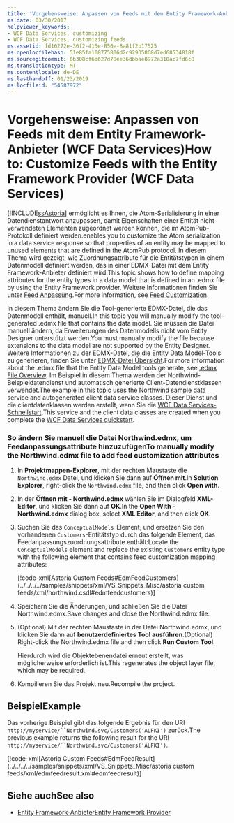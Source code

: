 ```yaml
---
title: 'Vorgehensweise: Anpassen von Feeds mit dem Entity Framework-Anbieter (WCF Data Services)'
ms.date: 03/30/2017
helpviewer_keywords:
- WCF Data Services, customizing
- WCF Data Services, customizing feeds
ms.assetid: fd16272e-36f2-415e-850e-8a81f2b17525
ms.openlocfilehash: 51e85fa108775806d2c92935868d7ed68534818f
ms.sourcegitcommit: 6b308cf6d627d78ee36dbbae8972a310ac7fd6c8
ms.translationtype: MT
ms.contentlocale: de-DE
ms.lasthandoff: 01/23/2019
ms.locfileid: "54587972"
---
```

# <a name="how-to-customize-feeds-with-the-entity-framework-provider-wcf-data-services"></a><span data-ttu-id="4c767-102">Vorgehensweise: Anpassen von Feeds mit dem Entity Framework-Anbieter (WCF Data Services)</span><span class="sxs-lookup"><span data-stu-id="4c767-102">How to: Customize Feeds with the Entity Framework Provider (WCF Data Services)</span></span>
[!INCLUDE[ssAstoria](../../../../includes/ssastoria-md.md)] <span data-ttu-id="4c767-103">ermöglicht es Ihnen, die Atom-Serialisierung in einer Datendienstantwort anzupassen, damit Eigenschaften einer Entität nicht verwendeten Elementen zugeordnet werden können, die im AtomPub-Protokoll definiert werden.</span><span class="sxs-lookup"><span data-stu-id="4c767-103">enables you to customize the Atom serialization in a data service response so that properties of an entity may be mapped to unused elements that are defined in the AtomPub protocol.</span></span> <span data-ttu-id="4c767-104">In diesem Thema wird gezeigt, wie Zuordnungsattribute für die Entitätstypen in einem Datenmodell definiert werden, das in einer EDMX-Datei mit dem Entity Framework-Anbieter definiert wird.</span><span class="sxs-lookup"><span data-stu-id="4c767-104">This topic shows how to define mapping attributes for the entity types in a data model that is defined in an .edmx file by using the Entity Framework provider.</span></span> <span data-ttu-id="4c767-105">Weitere Informationen finden Sie unter [Feed Anpassung](../../../../docs/framework/data/wcf/feed-customization-wcf-data-services.md).</span><span class="sxs-lookup"><span data-stu-id="4c767-105">For more information, see [Feed Customization](../../../../docs/framework/data/wcf/feed-customization-wcf-data-services.md).</span></span>  
  
 <span data-ttu-id="4c767-106">In diesem Thema ändern Sie die Tool-generierte EDMX-Datei, die das Datenmodell enthält, manuell.</span><span class="sxs-lookup"><span data-stu-id="4c767-106">In this topic you will manually modify the tool-generated .edmx file that contains the data model.</span></span> <span data-ttu-id="4c767-107">Sie müssen die Datei manuell ändern, da Erweiterungen des Datenmodells nicht vom Entity Designer unterstützt werden.</span><span class="sxs-lookup"><span data-stu-id="4c767-107">You must manually modify the file because extensions to the data model are not supported by the Entity Designer.</span></span> <span data-ttu-id="4c767-108">Weitere Informationen zu der EDMX-Datei, die die Entity Data Model-Tools zu generieren, finden Sie unter [EDMX-Datei Übersicht](https://msdn.microsoft.com/library/f4c8e7ce-1db6-417e-9759-15f8b55155d4).</span><span class="sxs-lookup"><span data-stu-id="4c767-108">For more information about the .edmx file that the Entity Data Model tools generate, see [.edmx File Overview](https://msdn.microsoft.com/library/f4c8e7ce-1db6-417e-9759-15f8b55155d4).</span></span> <span data-ttu-id="4c767-109">Im Beispiel in diesem Thema werden der Northwind-Beispieldatendienst und automatisch generierte Client-Datendienstklassen verwendet.</span><span class="sxs-lookup"><span data-stu-id="4c767-109">The example in this topic uses the Northwind sample data service and autogenerated client data service classes.</span></span> <span data-ttu-id="4c767-110">Dieser Dienst und die clientdatenklassen werden erstellt, wenn Sie die [WCF Data Services-Schnellstart](../../../../docs/framework/data/wcf/quickstart-wcf-data-services.md).</span><span class="sxs-lookup"><span data-stu-id="4c767-110">This service and the client data classes are created when you complete the [WCF Data Services quickstart](../../../../docs/framework/data/wcf/quickstart-wcf-data-services.md).</span></span>  
  
### <a name="to-manually-modify-the-northwindedmx-file-to-add-feed-customization-attributes"></a><span data-ttu-id="4c767-111">So ändern Sie manuell die Datei Northwind.edmx, um Feedanpassungsattribute hinzuzufügen</span><span class="sxs-lookup"><span data-stu-id="4c767-111">To manually modify the Northwind.edmx file to add feed customization attributes</span></span>  
  
1.  <span data-ttu-id="4c767-112">In **Projektmappen-Explorer**, mit der rechten Maustaste die `Northwind.edmx` Datei, und klicken Sie dann auf **Öffnen mit**.</span><span class="sxs-lookup"><span data-stu-id="4c767-112">In **Solution Explorer**, right-click the `Northwind.edmx` file, and then click **Open with**.</span></span>  
  
2.  <span data-ttu-id="4c767-113">In der **Öffnen mit - Northwind.edmx** wählen Sie im Dialogfeld **XML-Editor**, und klicken Sie dann auf **OK**.</span><span class="sxs-lookup"><span data-stu-id="4c767-113">In the **Open With - Northwind.edmx** dialog box, select **XML Editor**, and then click **OK**.</span></span>  
  
3.  <span data-ttu-id="4c767-114">Suchen Sie das `ConceptualModels`-Element, und ersetzen Sie den vorhandenen `Customers`-Entitätstyp durch das folgende Element, das Feedanpassungszuordnungsattribute enthält:</span><span class="sxs-lookup"><span data-stu-id="4c767-114">Locate the `ConceptualModels` element and replace the existing `Customers` entity type with the following element that contains feed customization mapping attributes:</span></span>  
  
     [!code-xml[Astoria Custom Feeds#EdmFeedCustomers](../../../../samples/snippets/xml/VS_Snippets_Misc/astoria custom feeds/xml/northwind.csdl#edmfeedcustomers)]  
  
4.  <span data-ttu-id="4c767-115">Speichern Sie die Änderungen, und schließen Sie die Datei Northwind.edmx.</span><span class="sxs-lookup"><span data-stu-id="4c767-115">Save changes and close the Northwind.edmx file.</span></span>  
  
5.  <span data-ttu-id="4c767-116">(Optional) Mit der rechten Maustaste in der Datei Northwind.edmx, und klicken Sie dann auf **benutzerdefiniertes Tool ausführen**.</span><span class="sxs-lookup"><span data-stu-id="4c767-116">(Optional) Right-click the Northwind.edmx file and then click **Run Custom Tool**.</span></span>  
  
     <span data-ttu-id="4c767-117">Hierdurch wird die Objektebenendatei erneut erstellt, was möglicherweise erforderlich ist.</span><span class="sxs-lookup"><span data-stu-id="4c767-117">This regenerates the object layer file, which may be required.</span></span>  
  
6.  <span data-ttu-id="4c767-118">Kompilieren Sie das Projekt neu.</span><span class="sxs-lookup"><span data-stu-id="4c767-118">Recompile the project.</span></span>  
  
## <a name="example"></a><span data-ttu-id="4c767-119">Beispiel</span><span class="sxs-lookup"><span data-stu-id="4c767-119">Example</span></span>  
 <span data-ttu-id="4c767-120">Das vorherige Beispiel gibt das folgende Ergebnis für den URI `http://myservice/``Northwind.svc/Customers('ALFKI')` zurück.</span><span class="sxs-lookup"><span data-stu-id="4c767-120">The previous example returns the following result for the URI `http://myservice/``Northwind.svc/Customers('ALFKI')`.</span></span>  
  
 [!code-xml[Astoria Custom Feeds#EdmFeedResult](../../../../samples/snippets/xml/VS_Snippets_Misc/astoria custom feeds/xml/edmfeedresult.xml#edmfeedresult)]  
  
## <a name="see-also"></a><span data-ttu-id="4c767-121">Siehe auch</span><span class="sxs-lookup"><span data-stu-id="4c767-121">See also</span></span>
- [<span data-ttu-id="4c767-122">Entity Framework-Anbieter</span><span class="sxs-lookup"><span data-stu-id="4c767-122">Entity Framework Provider</span></span>](../../../../docs/framework/data/wcf/entity-framework-provider-wcf-data-services.md)
